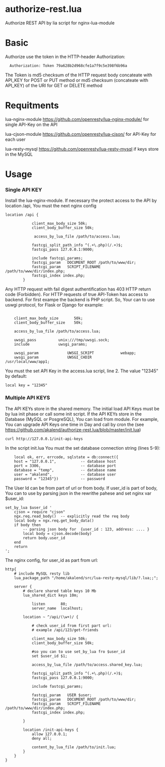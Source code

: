 # authorize-rest.lua
Authorize REST API by lia script for nginx-lua-module

# Basic
Authorize use the token in the HTTP-header Authorization:
```  
  Authorization: Token 79a628b2d968cfe1a7f9c5e398f6b96a 
```  
  
The Token is md5 checksum of the HTTP request body concateate with API_KEY  for POST or PUT method or md5 checksum (concateate with API_KEY) of the URI for GET or DELETE method    



# Requitments
lua-nginx-module      https://github.com/openresty/lua-nginx-module/  for single API-Key on the API

lua-cjson-module      https://github.com/openresty/lua-cjson/         for API-Key for each user

lua-resty-mysql       https://github.com/openresty/lua-resty-mysql    if keys store in the MySQL      

# Usage
### Single API KEY
Install the lua-nginx-module. If necessary the protect access to the API by location /api, You must the next nginx config
```
location /api {

			client_max_body_size 50k;
			client_body_buffer_size 50k;

			 access_by_lua_file /path/to/access.lua;

			fastcgi_split_path_info ^(.+\.php)(/.+)$;
			fastcgi_pass 127.0.0.1:9000;

			include fastcgi_params;
			fastcgi_param   DOCUMENT_ROOT /path/to/www/dir;
			fastcgi_param   SCRIPT_FILENAME /path/to/www/dir/index.php;
			fastcgi_index index.php;
		}

```

Any HTTP request with fail digest authentification has 403 HTTP return code (Forbidden). For HTTP requests of true API-Token  has access to backend. For first exampe the backend is PHP script. So, Your can to use uswgi protocol, for Flask or Django for example:

```

  	client_max_body_size       50k;
	client_body_buffer_size    50k;

	access_by_lua_file /path/to/access.lua;

	uwsgi_pass          unix:///tmp/uwsgi.sock;
	include             uwsgi_params;

	uwsgi_param             UWSGI_SCRIPT            webapp;
	uwsgi_param             UWSGI_CHDIR             /usr/local/www/app1;
```

You must the set API Key in the access.lua scripl, line 2. The value "12345" by default:
```
local key = "12345" 
```
### Multiple API KEYS
The API KEYs store in the shared memory. The initial load API Keys must be by lua init phase or call some init script. If the API KEYs store in the Database (MySQL or PosgreSQL), You can load from module. For example, You can upgrade API Keys one time in Day and call by cron the (see https://github.com/akalend/authorize-rest.lua/blob/master/init.lua)
```
curl http://127.0.0.1/init-api-keys
```

In the script init.lua You must the set database connection string (lines 5-9):
```
	local ok, err, errcode, sqlstate = db:connect({ 
	host = "127.0.0.1",           -- database host 
	port = 3306,                  -- database port
	database = "temp",            -- database name	
	user = "akalend",             -- database user
	password = "12345"})          -- password
```


The User Id can be from part of url or from body. If user_id is part of body, You can to use by parsing json in the rewrithe pahese and set nginx var $user_id:
```
set_by_lua $user_id ' 
	cjson = require "cjson"
	ngx.req.read_body()  -- explicitly read the req body
	local body = ngx.req.get_body_data()
	if body then
		-- parsing json body for  {user_id : 123, address: .... }
		local body = cjson.decode(body)
		return body.user_id
	end
	return
'; 

```
The nginx config, for user_id as part from url:
```
http{
	# include MySQL resty lib
	lua_package_path "/home/akalend/src/lua-resty-mysql/lib/?.lua;;";

	server {
		# declare shared table keys 10 Mb
		lua_shared_dict keys 10m;

        	listen       80;
        	server_name  localhost;

	  	location ~ ^/api/(\w+)/ {
			
			# check user_id from first part url:
			# example /api/123/get-friends

			client_max_body_size 50k;
			client_body_buffer_size 50k;

			#so you can to use set_by_lua fro $user_id 
			set $user_id $1;
			
			access_by_lua_file /path/to/access.shared_key.lua;

			fastcgi_split_path_info ^(.+\.php)(/.+)$;
			fastcgi_pass 127.0.0.1:9000;

			include fastcgi_params;

			fastcgi_param   USER $user;
			fastcgi_param   DOCUMENT_ROOT /path/to/www/dir;
			fastcgi_param   SCRIPT_FILENAME /path/to/www/dir/index.php;
			fastcgi_index index.php;

	   	}

		location /init-api-keys {
			allow 127.0.0.1;
			deny all;

			content_by_lua_file /path/to/init.lua;	
		}
	}
}
```
